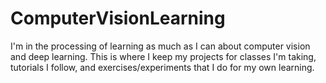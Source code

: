 # ComputerVisionLearning
I'm in the processing of learning as much as I can about computer vision and deep learning.
This is where I keep my projects for classes I'm taking, tutorials I follow, and exercises/experiments that I do for my own learning.
